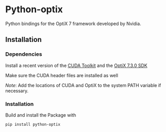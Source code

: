 # Python-optix

Python bindings for the OptiX 7 framework developed by Nvidia.

## Installation

### Dependencies

Install a recent version of the [CUDA Toolkit](https://developer.nvidia.com/cuda-downloads)
and the [OptiX 7.3.0 SDK](https://developer.nvidia.com/optix/downloads/7.3.0/linux64)

Make sure the CUDA header files are installed as well

*Note*: Add the locations of CUDA and OptiX to the system PATH variable if necessary.

### Installation

Build and install the Package with

```
pip install python-optix
```